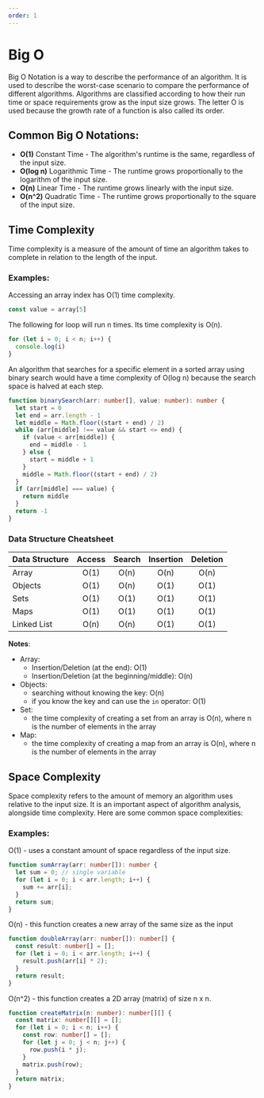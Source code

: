 ```yaml
---
order: 1
--- 
```


# Big O

Big O Notation is a way to describe the performance of an algorithm. It is used to describe the worst-case scenario to compare the performance of different algorithms. Algorithms are classified according to how their run time or space requirements grow as the input size grows. The letter O is used because the growth rate of a function is also called its order.

## Common Big O Notations:
 - __O(1)__ Constant Time - The algorithm's runtime is the same, regardless of the input size. 
 - __O(log n)__ Logarithmic Time - The runtime grows proportionally to the logarithm of the input size. 
 - __O(n)__ Linear Time - The runtime grows linearly with the input size. 
 - __O(n^2)__ Quadratic Time - The runtime grows proportionally to the square of the input size. 

## Time Complexity

Time complexity is a measure of the amount of time an algorithm takes to complete in relation to the length of the input.

### Examples:
Accessing an array index has O(1) time complexity.
```js
const value = array[5]
```
The following for loop will run n times. Its time complexity is O(n).
```js
for (let i = 0; i < n; i++) {
  console.log(i)
}
```

An algorithm that searches for a specific element in a sorted array using binary search would have a time complexity of O(log n) because the search space is halved at each step. 
```ts
function binarySearch(arr: number[], value: number): number {
  let start = 0
  let end = arr.length - 1
  let middle = Math.floor((start + end) / 2)
  while (arr[middle] !== value && start <= end) {
    if (value < arr[middle]) {
      end = middle - 1
    } else {
      start = middle + 1
    }
    middle = Math.floor((start + end) / 2)
  }
  if (arr[middle] === value) {
    return middle
  }
  return -1
}

```

### Data Structure Cheatsheet

| Data Structure     | Access | Search | Insertion   | Deletion | 
| ------------------ | :----: | :----: | :---------: | :------: |
| Array              | O(1)   | O(n)   | O(n)        | O(n)     |
| Objects            | O(1)   | O(n)   | O(1)        | O(1)     |
| Sets               | O(1)   | O(1)   | O(1)        | O(1)     |
| Maps               | O(1)   | O(1)   | O(1)        | O(1)     |
| Linked List        | O(n)   | O(n)   | O(1)        | O(1)     |

__Notes__:
 - Array:
   - Insertion/Deletion (at the end): O(1)  
   - Insertion/Deletion (at the beginning/middle): O(n) 
 - Objects: 
   - searching without knowing the key: O(n)
   - if you know the key and can use the `in` operator: O(1)
 - Set:
   - the time complexity of creating a set from an array is O(n), where n is the number of elements in the array 
 - Map:
   - the time complexity of creating a map from an array is O(n), where n is the number of elements in the array  
   
## Space Complexity

Space complexity refers to the amount of memory an algorithm uses relative to the input size. It is an important aspect of algorithm analysis, alongside time complexity. Here are some common space complexities:

### Examples:

O(1) - uses a constant amount of space regardless of the input size.
```ts
function sumArray(arr: number[]): number {
  let sum = 0; // single variable
  for (let i = 0; i < arr.length; i++) {
    sum += arr[i];
  }
  return sum;
}
```

O(n) - this function creates a new array of the same size as the input
```ts
function doubleArray(arr: number[]): number[] {
  const result: number[] = [];
  for (let i = 0; i < arr.length; i++) {
    result.push(arr[i] * 2);
  }
  return result;
}
```

O(n^2) - this function creates a 2D array (matrix) of size n x n.
```ts
function createMatrix(n: number): number[][] {
  const matrix: number[][] = [];
  for (let i = 0; i < n; i++) {
    const row: number[] = [];
    for (let j = 0; j < n; j++) {
      row.push(i * j);
    }
    matrix.push(row);
  }
  return matrix;
}
```

